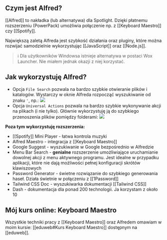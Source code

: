 ## Czym jest Alfred? 

[[Alfred]] to nakładka (lub alternatywa) dla Spotlight. Dzięki płatnemu rozszerzeniu (PowerPack) umożliwia połączenie np. z [[Keyboard Maestro]] czy [[Spotify]].

Największą zaletą Alfreda jest szybkość działania oraz pluginy, które można rozwijać samodzielnie wykorzystując [[JavaScript]] oraz [[Node.js]]. 

> ℹ️ Dla użytkowników Windowsa istnieje alternatywa w postaci Wox Launcher. Nie miałem jednak okazji z niej korzystać. 

## Jak wykorzystuję Alfred? 

- Opcja `File Search` pozwala na bardzo szybkie otwieranie plików i katalogów. Wystarczy w oknie Alfreda rozpocząć wyszukiwanie od znaku `'`, np.:  ![](https://space.overment.com/Screen-Shot-2021-11-19-22-22-50/Screen-Shot-2021-11-19-22-22-50.png)
- Opcja `Universal Actions` pozwala na bardzo szybkie wykonywanie akcji na plikach (i nie tylko). Głównie wykorzystuję ją do szybkiego przenoszenia plików pomiędzy folderami: ![](https://space.overment.com/Screen-Shot-2021-11-19-22-23-46/Screen-Shot-2021-11-19-22-23-46.png)

**Poza tym wykorzystuję rozszerzenia:** 
- [[Spotify]] Mini Player - łatwa kontrola muzyki
- Alfred Maestro - integracja z [[Keyboard Maestro]]
- Google Suggest - wyszukiwanie w Google bezpośrednio w Alfredzie 
- Menu Bar Search - **genialne** rozszerzenie umożliwiające uruchamianie dowolnej akcji z menu aktywnego programu. Jest idealne w przypadku aplikacji, które nie dają możliwości pełnej konfiguracji skrótów klawiszowych
- Password Generator - świetne rozwiązanie do szybkiego generowania haseł. Działa świetnie w połączeniu z [[1Password]]
- Tailwind CSS Doc - wyszukiwarka dokumentacji [[Tailwind CSS]]
- Dash - dokumentacja dla ponad 200 technologii. Ja korzystam z około 10

## Mój kurs online: Keyboard Maestro
Wszystkie techniki pracy z [[Keyboard Maestro]] oraz Alfredem omawiam w moim kursie: [[eduweb#Kurs Keyboard Maestro]] dostępnym na [[eduweb]].